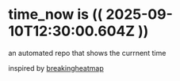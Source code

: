 # time_now is (( 2025-09-10T12:30:00.604Z ))

an automated repo that shows the currnent time

inspired by [breakingheatmap](https://github.com/breakingheatmap/breakingheatmap)